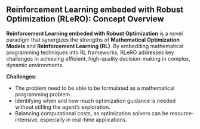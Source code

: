 ## Reinforcement Learning embeded with Robust Optimization (RLeRO): Concept Overview

**Reinforcement Learning embeded with Robust Optimization** is a novel paradigm that synergizes the strengths of **Mathematical Optimization Models** and **Reinforcement Learning (RL)**. By embedding mathematical programming techniques into RL frameworks, RLeRO addresses key challenges in achieving efficient, high-quality decision-making in complex, dynamic environments.

**Challenges**:
   - The problem need to be able to be formulated as a mathematical programming problem.
   - Identifying when and how much optimization guidance is needed without stifling the agent’s exploration.
   - Balancing computational costs, as optimization solvers can be resource-intensive, especially in real-time applications.